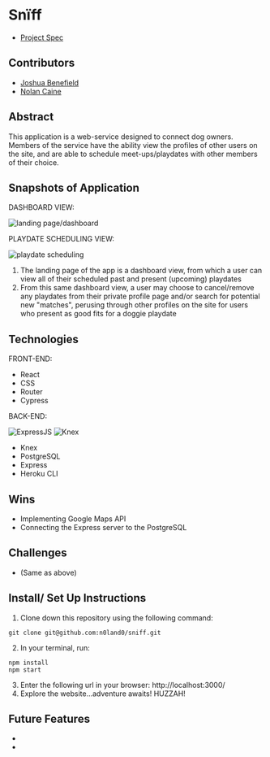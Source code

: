 # Snïff

- [Project Spec](https://frontend.turing.edu/projects/module-3/stretch.html)

## Contributors

- [Joshua Benefield](https://github.com/Jabene)
- [Nolan Caine](https://github.com/n0land0)

## Abstract

This application is a web-service designed to connect dog owners. Members of the service have the ability view the profiles of other users on the site, and are able to schedule meet-ups/playdates with other members of their choice.

## Snapshots of Application

DASHBOARD VIEW:

![landing page/dashboard](https://i.imgur.com/2oxQTCz.png)

PLAYDATE SCHEDULING VIEW:

![playdate scheduling](https://i.imgur.com/uMSUS0z.png)

1. The landing page of the app is a dashboard view, from which a user can view all of their scheduled past and present (upcoming) playdates
2. From this same dashboard view, a user may choose to cancel/remove any playdates from their private profile page and/or search for potential new "matches", perusing through other profiles on the site for users who present as good fits for a doggie playdate

## Technologies

FRONT-END:
- React
- CSS
- Router
- Cypress

BACK-END:

![ExpressJS](https://img.shields.io/badge/Express.js-000000?style=for-the-badge&logo=express&logoColor=white)
![Knex](https://imgur.com/lyO7G8W)
- Knex
- PostgreSQL
- Express
- Heroku CLI

## Wins

- Implementing Google Maps API
- Connecting the Express server to the PostgreSQL

## Challenges

- (Same as above)

## Install/ Set Up Instructions

1. Clone down this repository using the following command:
  ```
  git clone git@github.com:n0land0/sniff.git
  ```
2. In your terminal, run:
  ```
  npm install
  npm start
  ```
3. Enter the following url in your browser: http://localhost:3000/
4. Explore the website...adventure awaits! HUZZAH!

## Future Features

-
-
